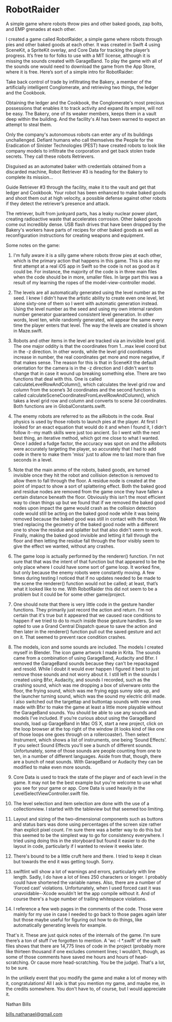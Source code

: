 # RobotRaider
A simple game where robots throw pies and other baked goods, zap bolts, and EMP grenades at each other.

I created a game called RobotRaider, a simple game where robots through pies and other baked goods at each other.  It was created in Swift 4 using SceneKit, a SpriteKit overlay, and Core Data for tracking the player’s progress.  It’s free to for folks to use with a MIT license, although it is missing the sounds created with GarageBand.  To play the game with all of the sounds one would need to download the game from the App Store, where it is free.  Here’s sort of a simple intro for RobotRaider:

Take back control of trade by infiltrating the Bakery, a member of the artificially intelligent Conglomerate, and retrieving two things, the ledger and the Cookbook.

Obtaining the ledger and the Cookbook, the Conglomerate's most precious possessions that enables it to track activity and expand its empire, will not be easy.  The Bakery, one of its weaker members, keeps them in a vault deep within the building.  And the facility's AI has been warned to expect an attempt to steal them.

Only the company's autonomous robots can enter any of its buildings unchallenged.  Defiant humans who call themselves the People for the Eradication of Sinister Technologies (PEST) have created robots to look like company models to infiltrate the corporation and get back stolen trade secrets.  They call these robots Retrievers.

Disguised as an automated baker with credentials obtained from a discarded machine, Robot Retriever #3 is heading for the Bakery to complete its mission...

Guide Retriever #3 through the facility, make it to the vault and get that ledger and Cookbook.  Your robot has been enhanced to make baked goods and shoot them out at high velocity,  a possible defense against other robots if they detect the retriever’s presence and attack.

The retriever, built from junkyard parts, has a leaky nuclear power plant, creating radioactive waste that accelerates corrosion.  Other baked goods come out incredibly dense.  USB flash drives that have been dropped by the Bakery's workers have parts of recipes for other baked goods as well as reconfiguration instructions for creating weapons and equipment.

Some notes on the game:

1) I'm fully aware it is a silly game where robots throw pies at each other, which is the primary action that happens in this game.  This is also my first attempt at a real iOS app in Swift so the code is not as good as it could be.  For instance, the majority of the code is in three main files when the code should be in more, smaller files.  In large part this was a result of my learning the ropes of the model-view-controller model.

2) The levels are all automatically generated using the level number as the seed.  I knew I didn't have the artistic ability to create even one level, let alone sixty-one of them so I went with automatic generation instead.  Using the level number as the seed and using my own internal random number generator guaranteed consistent level generation.  In other words, level ten, while randomly generated, will appear the same every time the player enters that level.  The way the levels are created is shown in Maze.swift.

3) Robots and other items in the level are tracked via an invisible level grid.  The one major oddity is that the coordinates from 1...max level coord but in the -z direction.  In other words, while the level grid coordinates increase in number, the real coordinates get more and more negative, if that makes sense.  The reason for this is that in SceneKit the default orientation for the camera is in the -z direction and I didn't want to change that in case it wound up breaking something else.  There are two functions that deal with this.  One is called calculateLevelRowAndColumn(), which calculates the level grid row and column from the scene’s 3d coordinates and the second function is called calculateSceneCoordinatesFromLevelRowAndColumn(), which takes a level grid row and column and converts to scene 3d coordinates.  Both functions are in GlobalConstants.swift.

4) The enemy robots are referred to as the aiRobots in the code.  Real physics is used by those robots to launch pies at the player.  At first I looked for an exact equation that would do it and when I found it, I didn't follow it--my math skills were just too ancient.  So I went with the next best thing, an iterative method, which got me close to what I wanted.  Once I added a fudge factor, the accuracy was spot on and the aiRobots were accurately targeting the player, so accurately that I had to add code in there to make them 'miss' just to allow me to last more than five seconds in a level.

5) Note that the main ammo of the robots, baked goods, are turned invisible once they hit the robot and collision detection is removed to allow them to fall through the floor.  A residue node is created at the point of impact to show a sort of splattering effect.  Both the baked good and residue nodes are removed from the game once they have fallen a certain distance beneath the floor.  Obviously this isn’t the most efficient way to clean things up but we found that if we removed the baked good nodes upon impact the game would crash as the collision detection code would still be acting on the baked good node while it was being removed because the baked good was still in contact with the robot.  We tried replacing the geometry of the baked good node with a different one to show the residue and splatter but that also didn't seem to work.  Finally, making the baked good invisible and letting it fall through the floor and then letting the residue fall through the floor visibly seem to give the effect we wanted, without any crashes.

6) The game loop is actually performed by the renderer() function.  I'm not sure that that was the intent of that function but that appeared to be the only place where I could have some sort of game loop.  It worked fine, but only because the enemy robots were constantly moving.  A few times during testing I noticed that if no updates needed to be made to the scene the renderer() function would not be called; at least, that’s what it looked like to me.  With RobotRaider this did not seem to be a problem but it could be for some other game/project.

7) One should note that there is very little code in the gesture handler functions.  They primarily just record the action and return.  I'm not certain that it's true but it appeared that we caused race conditions to happen if we tried to do to much inside those gesture handlers.  So we opted to use a Grand Central Dispatch queue to save the action and then later in the renderer() function pull out the saved gesture and act on it.  That seemed to prevent race condition crashes.

8) The models, icon and some sounds are included.  The models I created myself in Blender.  The icon game artwork I made in Krita.  The sounds came from a combination of using GarageBand, Audacity and Bfxr.  I removed the GarageBand sounds because they can't be repackaged and resold.  While I doubt it would ever happen I figured it best to just remove those sounds and not worry about it.  I still left in the sounds I created using Bfxr, Audacity, and sounds I recorded, such as the crashing sound, which was me dropping a box of silverware onto the floor, the frying sound, which was me frying eggs sunny side up, and the launcher turning sound, which was the sound my electric drill made.  I also switched out the targettap and buttontap sounds with new ones made with Bfxr to make the game at least a little more playable without the GarageBand sounds.  You should be able to use any sounds and models I've included.  If you’re curious about using the GarageBand sounds, load up GarageBand in Mac OS X, start a new project, click on the loop browser at the top right of the window (it looks kind of like one of those loops one goes through on a rollercoaster).  Then select Instrument, which shows a list of instruments, one being ‘Sound Effects’.  If you select Sound Effects you’ll see a bunch of different sounds.  Unfortunately, some of those sounds are people counting from one to ten, in a number of different languages.  Aside from that, though, there are a bunch of neat sounds.  With GarageBand or Audacity they can be modified to make even more sounds.  

9) Core Data is used to track the state of the player and of each level in the game.  It may not be the best example but you're welcome to use what you see for your game or app.  Core Data is used heavily in the LevelSelectViewController.swift file.

10) The level selection and item selection are done with the use of a collectionview.  I started with the tableview but that seemed too limiting.  

11) Layout and sizing of the two-dimensional components such as buttons and status bars was done using percentages of the screen size rather than explicit pixel count.  I'm sure there was a better way to do this but this seemed to be the simplest way to go for consistency everywhere.  I tried using doing this in the storyboard but found it easier to do the layout in code, particularly if I wanted to review it weeks later.

12) There's bound to be a little cruft here and there.  I tried to keep it clean but towards the end it was getting tough.  Sorry.

13) swiftlint will show a lot of warnings and errors, particularly with line length.  Sadly, I do have a lot of lines 250 characters or longer.  I probably could have shortened the variable names.  Also, there are a number of 'Forced cast' violations.  Unfortunately, when I used forced cast it was unavoidable--Xcode wouldn't let the app compile without it.  And of course there's a huge number of trailing whitespace violations.  

14) I reference a few web pages in the comments of the code.  Those were mainly for my use in case I needed to go back to those pages again later but those maybe useful for figuring out how to do things, like automatically generating levels for example.

That's it.  These are just quick notes of the internals of the game.  I'm sure there’s a ton of stuff I've forgotten to mention.  A 'wc -l *.swift' of the swift files shows that there are 14,775 lines of code in the project (probably more like thirteen thousand if one excludes comment lines; I wouldn't, though, as some of those comments have saved me hours and hours of head-scratching.  Or cause more head-scratching.  You be the judge).  That's a lot, to be sure.  

In the unlikely event that you modify the game and make a lot of money with it, congratulations!  All I ask is that you mention my game, and maybe me, in the credits somewhere.  You don't have to, of course, but I would appreciate it.

Nathan Bills

bills.nathanael@gmail.com 

